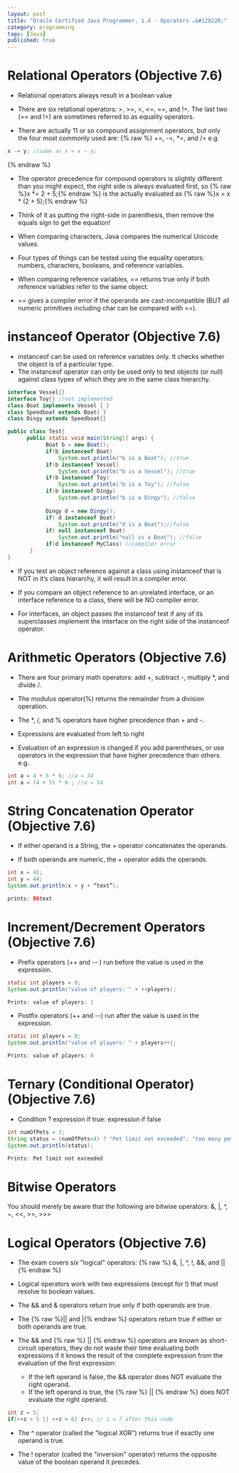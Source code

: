 ```yaml
---
layout: post
title: "Oracle Certified Java Programmer, 1.4 - Operators ☕&#128220;"
category: programming
tags: [Java]
published: true
---
```

# Relational Operators (Objective 7.6)
-	Relational operators always result in a boolean value
-	There are six relational operators: >, >=, <, <=, ==, and !=. The last two (==
and !=) are sometimes referred to as equality operators.

-	There are actually 11 or so compound assignment operators, but only the four most commonly used are: {% raw %} +=, -=, *=, and /= e.g.

```java
x -= y; //same as x = x – y;
```
{% endraw %}

-	The operator precedence for compound operators is slightly different than you might expect, the right side is always evaluated first, so {% raw %}x *= 2 + 5;{% endraw %} is the actually evaluated as {% raw %}x = x * (2 + 5);{% endraw %}
-	Think of it as putting the right-side in parenthesis, then remove the equals sign to get the equation!

-	When comparing characters, Java compares the numerical Unicode values.

-	Four types of things can be tested using the equality operators: numbers, characters, booleans, and reference variables.

-	When comparing reference variables, == returns true only if both reference variables refer to the same object.
-	== gives a compiler error if the operands are cast-incompatible (BUT all numeric primitives including char can be compared with ==).

# instanceof Operator (Objective 7.6)
-	instanceof can be used on reference variables only. It checks whether the object is of a particular type.
-	The instanceof operator can only be used only to test objects (or null) against class types of which they are in the same class hierarchy.

```java
interface Vessel{}
interface Toy{} //not implemented
class Boat implements Vessel { }
class Speedboat extends Boat{ }
class Dingy extends Speedboat{}

public class Test{
	  public static void main(String[] args) {
			Boat b = new Boat();
			if(b instanceof Boat)
				System.out.println("b is a Boat"); //true
			if(b instanceof Vessel)
				System.out.println("b is a Vessel"); //true
			if(b instanceof Toy)
				System.out.println("b is a Toy"); //false
			if(b instanceof Dingy)
				System.out.println("b is a Dingy"); //false
				
			Dingy d = new Dingy();
			if( d instanceof Boat)
				System.out.println("d is a Boat");//false
			if( null instanceof Boat)
				System.out.println("null is a Boat"); //false
			if(d instanceof MyClass) //compiler error
	   }	   
}
```

-	If you test an object reference against a class using instanceof that is NOT in it’s class hierarchy, it will result in a compiler error.
-	If you compare an object reference to an unrelated interface, or an interface reference to a class, there will be NO compiler error.

-	For interfaces, an object passes the instanceof test if any of its superclasses implement the interface on the right side of the instanceof operator.


# Arithmetic Operators (Objective 7.6)
-	There are four primary math operators: add +, subtract -, multiply *, and divide /.
-	The modulus operator(%) returns the remainder from a division operation.

-	The *, /, and % operators have higher precedence than + and -.

-	Expressions are evaluated from left to right
-	Evaluation of an expression is changed if you add parentheses, or use operators in the expression that have higher precedence than others. e.g.

```java
int a = 4 + 5 * 6; //a = 34
int a = (4 + 5) * 6 ; //a = 54
```

# String Concatenation Operator (Objective 7.6)

-	If either operand is a String, the + operator concatenates the operands.

-	If both operands are numeric, the + operator adds the operands.

```java
int x = 42;
int y = 44;
System.out.println(x + y + “text”);

prints: 86text
```

# Increment/Decrement Operators (Objective 7.6)

-	Prefix operators (++ and \-\- ) run before the value is used in the expression.

```java
static int players = 0;
System.out.println("value of players: " + ++players);

Prints: value of players: 1
```

-	Postfix operators (++ and \-\-) run after the value is used in the expression.

```java
static int players = 0;
System.out.println("value of players: " + players++);

Prints: value of players: 0
```

# Ternary (Conditional Operator) (Objective 7.6)
-	Condition ? expression if true: expression if false

```java
int numOfPets = 3;
String status = (numOfPets<4) ? "Pet limit not exceeded": "too many pets";
System.out.println(status);

Prints: Pet limit not exceeded
```

# Bitwise Operators
You should merely be aware that the following are bitwise operators:
&, |, ^, ~, &lt;&lt;, &gt;&gt;, &gt;&gt;&gt;

# Logical Operators (Objective 7.6)
-	The exam covers six "logical" operators:
{% raw %} &, |, ^, !, &&, and ||{% endraw %}

-	Logical operators work with two expressions (except for !) that must resolve to boolean values.

-	The && and & operators return true only if both operands are true.
-	 The
{% raw %}|| and |{% endraw %} operators return true if either or both operands are true.

-	The && and
{% raw %} || {% endraw %} operators are known as short-circuit operators, they do not waste their time evaluating both expressions if it knows the result of the complete expression from the evaluation of the first expression:
    -	If the left operand is false, the && operator does NOT evaluate the right operand.
    -	If the left operand is true, the
    {% raw %} || {% endraw %} does NOT evaluate the right operand.

```java
int z = 5;
if(++z > 5 || ++z > 6) z++; // z = 7 after this code
```

-	The ^ operator (called the "logical XOR") returns true if exactly one operand
is true.

-	The ! operator (called the "inversion" operator) returns the opposite value of the boolean operand it precedes.
